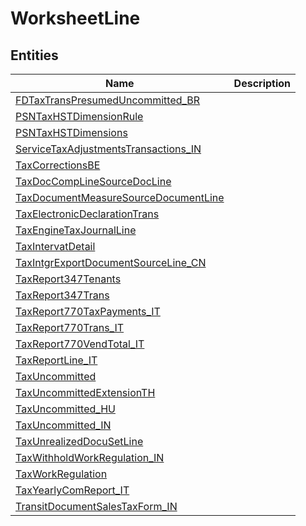 
# WorksheetLine


## Entities

|Name|Description|
|---|---|
|[FDTaxTransPresumedUncommitted_BR](FDTaxTransPresumedUncommitted_BR.cdm.json)||
|[PSNTaxHSTDimensionRule](PSNTaxHSTDimensionRule.cdm.json)||
|[PSNTaxHSTDimensions](PSNTaxHSTDimensions.cdm.json)||
|[ServiceTaxAdjustmentsTransactions_IN](ServiceTaxAdjustmentsTransactions_IN.cdm.json)||
|[TaxCorrectionsBE](TaxCorrectionsBE.cdm.json)||
|[TaxDocCompLineSourceDocLine](TaxDocCompLineSourceDocLine.cdm.json)||
|[TaxDocumentMeasureSourceDocumentLine](TaxDocumentMeasureSourceDocumentLine.cdm.json)||
|[TaxElectronicDeclarationTrans](TaxElectronicDeclarationTrans.cdm.json)||
|[TaxEngineTaxJournalLine](TaxEngineTaxJournalLine.cdm.json)||
|[TaxIntervatDetail](TaxIntervatDetail.cdm.json)||
|[TaxIntgrExportDocumentSourceLine_CN](TaxIntgrExportDocumentSourceLine_CN.cdm.json)||
|[TaxReport347Tenants](TaxReport347Tenants.cdm.json)||
|[TaxReport347Trans](TaxReport347Trans.cdm.json)||
|[TaxReport770TaxPayments_IT](TaxReport770TaxPayments_IT.cdm.json)||
|[TaxReport770Trans_IT](TaxReport770Trans_IT.cdm.json)||
|[TaxReport770VendTotal_IT](TaxReport770VendTotal_IT.cdm.json)||
|[TaxReportLine_IT](TaxReportLine_IT.cdm.json)||
|[TaxUncommitted](TaxUncommitted.cdm.json)||
|[TaxUncommittedExtensionTH](TaxUncommittedExtensionTH.cdm.json)||
|[TaxUncommitted_HU](TaxUncommitted_HU.cdm.json)||
|[TaxUncommitted_IN](TaxUncommitted_IN.cdm.json)||
|[TaxUnrealizedDocuSetLine](TaxUnrealizedDocuSetLine.cdm.json)||
|[TaxWithholdWorkRegulation_IN](TaxWithholdWorkRegulation_IN.cdm.json)||
|[TaxWorkRegulation](TaxWorkRegulation.cdm.json)||
|[TaxYearlyComReport_IT](TaxYearlyComReport_IT.cdm.json)||
|[TransitDocumentSalesTaxForm_IN](TransitDocumentSalesTaxForm_IN.cdm.json)||
